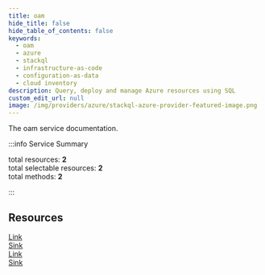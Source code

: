 ```yaml
---
title: oam
hide_title: false
hide_table_of_contents: false
keywords:
  - oam
  - azure
  - stackql
  - infrastructure-as-code
  - configuration-as-data
  - cloud inventory
description: Query, deploy and manage Azure resources using SQL
custom_edit_url: null
image: /img/providers/azure/stackql-azure-provider-featured-image.png
---
```


The oam service documentation.

:::info Service Summary

<div class="row">
<div class="providerDocColumn">
<span>total resources:&nbsp;<b>2</b></span><br />
<span>total selectable resources:&nbsp;<b>2</b></span><br />
<span>total methods:&nbsp;<b>2</b></span><br />
</div>
</div>

:::

## Resources
<div class="row">
<div class="providerDocColumn">
<a href="/providers/azure/oam/Link/">Link</a><br />
<a href="/providers/azure/oam/Sink/">Sink</a>
</div>
<div class="providerDocColumn">
<a href="/providers/azure/oam/Link/">Link</a><br />
<a href="/providers/azure/oam/Sink/">Sink</a>
</div>
</div>